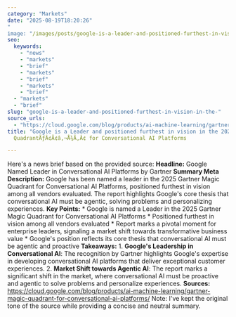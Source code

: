 ```yaml
---
category: "Markets"
date: "2025-08-19T18:20:26"
"
image: "/images/posts/google-is-a-leader-and-positioned-furthest-in-vision-in-the.jpg"
seo:
  keywords:
    - "news"
    - "markets"
    - "brief"
    - "markets"
    - "brief"
    - "markets"
    - "brief"
  - "markets"
  - "brief"
slug: "google-is-a-leader-and-positioned-furthest-in-vision-in-the-"
source_urls:
  - "https://cloud.google.com/blog/products/ai-machine-learning/gartner-magic-quadrant-for-conversational-ai-platforms/"
title: "Google is a Leader and positioned furthest in vision in the 2025 GartnerÃƒâ€šÃ‚Â® Magic"
  QuadrantÃƒÂ¢Ã¢â‚¬Å¾Ã‚Â¢ for Conversational AI Platforms

---
```


Here's a news brief based on the provided source:  **Headline:** Google Named Leader in Conversational AI Platforms by Gartner  **Summary Meta Description:** Google has been named a leader in the 2025 Gartner Magic Quadrant for Conversational AI Platforms, positioned furthest in vision among all vendors evaluated. The report highlights Google's core thesis that conversational AI must be agentic, solving problems and personalizing experiences.  **Key Points:**  * Google is named a Leader in the 2025 Gartner Magic Quadrant for Conversational AI Platforms * Positioned furthest in vision among all vendors evaluated * Report marks a pivotal moment for enterprise leaders, signaling a market shift towards transformative business value * Google's position reflects its core thesis that conversational AI must be agentic and proactive  **Takeaways:**  1. **Google's Leadership in Conversational AI**: The recognition by Gartner highlights Google's expertise in developing conversational AI platforms that deliver exceptional customer experiences. 2. **Market Shift towards Agentic AI**: The report marks a significant shift in the market, where conversational AI must be proactive and agentic to solve problems and personalize experiences.  **Sources:** https://cloud.google.com/blog/products/ai-machine-learning/gartner-magic-quadrant-for-conversational-ai-platforms/  Note: I've kept the original tone of the source while providing a concise and neutral summary.